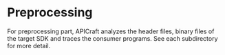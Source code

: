 # Preprocessing

For preprocessing part, APICraft analyzes the header files, binary files of the target SDK and traces the consumer programs.
See each subdirectory for more detail.
